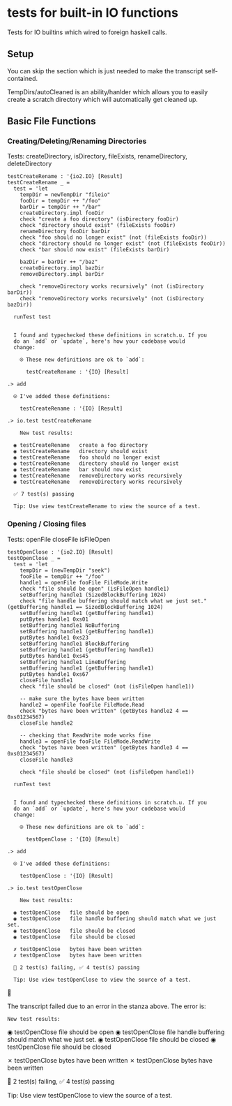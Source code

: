 # tests for built-in IO functions

Tests for IO builtins which wired to foreign haskell calls.

## Setup

You can skip the section which is just needed to make the transcript self-contained.

TempDirs/autoCleaned is an ability/hanlder which allows you to easily
create a scratch directory which will automatically get cleaned up.

## Basic File Functions

### Creating/Deleting/Renaming Directories

Tests: createDirectory,
       isDirectory,
       fileExists,
       renameDirectory,
       deleteDirectory

```unison
testCreateRename : '{io2.IO} [Result]
testCreateRename _ =
  test = 'let
    tempDir = newTempDir "fileio"
    fooDir = tempDir ++ "/foo"
    barDir = tempDir ++ "/bar"
    createDirectory.impl fooDir
    check "create a foo directory" (isDirectory fooDir)
    check "directory should exist" (fileExists fooDir)
    renameDirectory fooDir barDir
    check "foo should no longer exist" (not (fileExists fooDir))
    check "directory should no longer exist" (not (fileExists fooDir))
    check "bar should now exist" (fileExists barDir)

    bazDir = barDir ++ "/baz"
    createDirectory.impl bazDir
    removeDirectory.impl barDir

    check "removeDirectory works recursively" (not (isDirectory barDir))
    check "removeDirectory works recursively" (not (isDirectory bazDir))

  runTest test
```

```ucm

  I found and typechecked these definitions in scratch.u. If you
  do an `add` or `update`, here's how your codebase would
  change:
  
    ⍟ These new definitions are ok to `add`:
    
      testCreateRename : '{IO} [Result]

```
```ucm
.> add

  ⍟ I've added these definitions:
  
    testCreateRename : '{IO} [Result]

.> io.test testCreateRename

    New test results:
  
  ◉ testCreateRename   create a foo directory
  ◉ testCreateRename   directory should exist
  ◉ testCreateRename   foo should no longer exist
  ◉ testCreateRename   directory should no longer exist
  ◉ testCreateRename   bar should now exist
  ◉ testCreateRename   removeDirectory works recursively
  ◉ testCreateRename   removeDirectory works recursively
  
  ✅ 7 test(s) passing
  
  Tip: Use view testCreateRename to view the source of a test.

```
### Opening / Closing files

Tests: openFile
       closeFile
       isFileOpen

```unison
testOpenClose : '{io2.IO} [Result]
testOpenClose _ =
  test = 'let
    tempDir = (newTempDir "seek")
    fooFile = tempDir ++ "/foo"
    handle1 = openFile fooFile FileMode.Write
    check "file should be open" (isFileOpen handle1)
    setBuffering handle1 (SizedBlockBuffering 1024)
    check "file handle buffering should match what we just set." (getBuffering handle1 == SizedBlockBuffering 1024)
    setBuffering handle1 (getBuffering handle1)
    putBytes handle1 0xs01
    setBuffering handle1 NoBuffering
    setBuffering handle1 (getBuffering handle1)
    putBytes handle1 0xs23
    setBuffering handle1 BlockBuffering
    setBuffering handle1 (getBuffering handle1)
    putBytes handle1 0xs45
    setBuffering handle1 LineBuffering
    setBuffering handle1 (getBuffering handle1)
    putBytes handle1 0xs67
    closeFile handle1
    check "file should be closed" (not (isFileOpen handle1))

    -- make sure the bytes have been written
    handle2 = openFile fooFile FileMode.Read
    check "bytes have been written" (getBytes handle2 4 == 0xs01234567)
    closeFile handle2

    -- checking that ReadWrite mode works fine
    handle3 = openFile fooFile FileMode.ReadWrite
    check "bytes have been written" (getBytes handle3 4 == 0xs01234567)
    closeFile handle3

    check "file should be closed" (not (isFileOpen handle1))

  runTest test
```

```ucm

  I found and typechecked these definitions in scratch.u. If you
  do an `add` or `update`, here's how your codebase would
  change:
  
    ⍟ These new definitions are ok to `add`:
    
      testOpenClose : '{IO} [Result]

```
```ucm
.> add

  ⍟ I've added these definitions:
  
    testOpenClose : '{IO} [Result]

.> io.test testOpenClose

    New test results:
  
  ◉ testOpenClose   file should be open
  ◉ testOpenClose   file handle buffering should match what we just set.
  ◉ testOpenClose   file should be closed
  ◉ testOpenClose   file should be closed
  
  ✗ testOpenClose   bytes have been written
  ✗ testOpenClose   bytes have been written
  
  🚫 2 test(s) failing, ✅ 4 test(s) passing
  
  Tip: Use view testOpenClose to view the source of a test.

```



🛑

The transcript failed due to an error in the stanza above. The error is:


    New test results:
  
  ◉ testOpenClose   file should be open
  ◉ testOpenClose   file handle buffering should match what we just set.
  ◉ testOpenClose   file should be closed
  ◉ testOpenClose   file should be closed
  
  ✗ testOpenClose   bytes have been written
  ✗ testOpenClose   bytes have been written
  
  🚫 2 test(s) failing, ✅ 4 test(s) passing
  
  Tip: Use view testOpenClose to view the source of a test.

